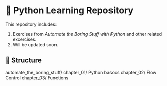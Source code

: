 # 📘 Python Learning Repository

This repository includes:

1. Exercises from *Automate the Boring Stuff with Python* and other related excercises.
2. Will be updated soon.

## 📁 Structure

automate_the_boring_stuff/
    chapter_01/ Python basocs
    chapter_02/ Flow Control
    chapter_03/ Functions
